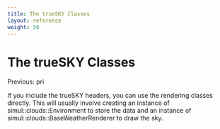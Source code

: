 ```yaml
---
title: The trueSKY Classes
layout: reference
weight: 50
---
```

The trueSKY Classes
===


Previous: pri

If you include the trueSKY headers, you can use the rendering classes directly.
This will usually involve creating an instance of simul::clouds::Environment to store the data and an instance of simul::clouds::BaseWeatherRenderer to draw the sky.


  
